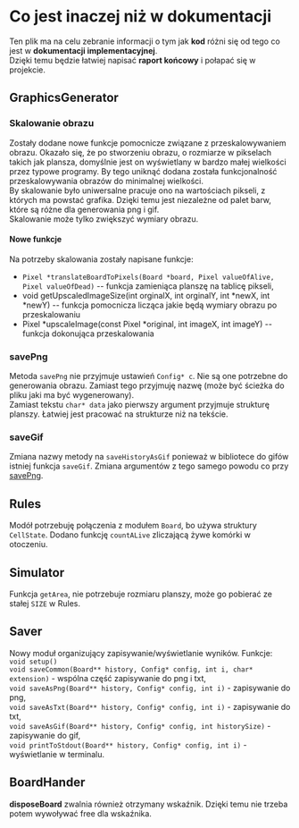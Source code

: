 # Co jest inaczej niż w dokumentacji
Ten plik ma na celu zebranie informacji o tym jak **kod** różni się od tego co jest w **dokumentacji implementacyjnej**.  
Dzięki temu będzie łatwiej napisać **raport końcowy** i połapać się w projekcie.

## GraphicsGenerator
### Skalowanie obrazu
Zostały dodane nowe funkcje pomocnicze związane z przeskalowywaniem obrazu. Okazało się, że po stworzeniu obrazu, o rozmiarze w pikselach takich jak plansza, domyślnie jest on wyświetlany w bardzo małej wielkości przez typowe programy. By tego uniknąć dodana została funkcjonalność przeskalowywania obrazów do minimalnej wielkości.  
By skalowanie było uniwersalne pracuje ono na wartościach pikseli, z których ma powstać grafika. Dzięki temu jest niezależne od palet barw, które są różne dla generowania png i gif.  
Skalowanie może tylko zwiększyć wymiary obrazu.  
#### Nowe funkcje
Na potrzeby skalowania zostały napisane funkcje:
* `Pixel *translateBoardToPixels(Board *board, Pixel valueOfAlive, Pixel valueOfDead)` -- funkcja zamieniąca planszę na tablicę pikseli,
* void getUpscaledImageSize(int orginalX, int orginalY, int *newX, int *newY) -- funkcja pomocnicza licząca jakie będą wymiary obrazu po przeskalowaniu
* Pixel *upscaleImage(const Pixel *original, int imageX, int imageY) -- funkcja dokonująca przeskalowania




### savePng
Metoda `savePng` nie przyjmuje ustawień `Config* c`. Nie są one potrzebne do generowania obrazu. Zamiast tego przyjmuję nazwę (może być ścieżka do pliku jaki ma być wygenerowany).  
Zamiast tekstu `char* data` jako pierwszy argument przyjmuje strukturę planszy. Łatwiej jest pracować na strukturze niż na tekście.

### saveGif
Zmiana nazwy metody na `saveHistoryAsGif` ponieważ w bibliotece do gifów istniej funkcja `saveGif`.
Zmiana argumentów z tego samego powodu co przy [savePng](###savePng).

## Rules
Modół potrzebuję połączenia z modułem `Board`, bo używa struktury `CellState`. Dodano funkcję `countALive` zliczającą żywe komórki w otoczeniu.

## Simulator
Funkcja `getArea`, nie potrzebuje rozmiaru planszy, może go pobierać ze stałej `SIZE` w Rules.

## Saver
Nowy moduł organizujący zapisywanie/wyświetlanie wyników. Funkcje:  
`void setup()`  
`void saveCommon(Board** history, Config* config, int i, char* extension)` - wspólna część zapisywanie do png i txt,  
`void saveAsPng(Board** history, Config* config, int i)` - zapisywanie do png,  
`void saveAsTxt(Board** history, Config* config, int i)` - zapisywanie do txt,  
`void saveAsGif(Board** history, Config* config, int historySize)` - zapisywanie do gif,  
`void printToStdout(Board** history, Config* config, int i)` - wyświetlanie w terminalu.  

## BoardHander
**disposeBoard** zwalnia również otrzymany wskaźnik. Dzięki temu nie trzeba potem wywoływać free dla wskaźnika.